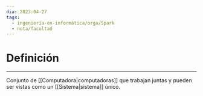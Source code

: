 ```yaml
---
dia: 2023-04-27
tags:
  - ingeniería-en-informática/orga/Spark
  - nota/facultad
---
```

# Definición
---
Conjunto de [[Computadora|computadoras]] que trabajan juntas y pueden ser vistas como un [[Sistema|sistema]] único.